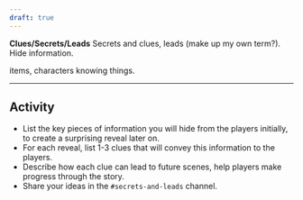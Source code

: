 ```yaml
---
draft: true
---
```


**Clues/Secrets/Leads**
Secrets and clues, leads (make up my own term?). Hide information.

items, characters knowing things.

---

## Activity
- List the key pieces of information you will hide from the players initially, to create a surprising reveal later on.
- For each reveal, list 1-3 clues that will convey this information to the players.
- Describe how each clue can lead to future scenes, help players make progress through the story.
- Share your ideas in the `#secrets-and-leads` channel.